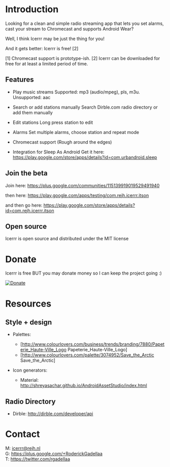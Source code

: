 Introduction
===========

Looking for a clean and simple radio streaming app that lets you set alarms, cast your stream to Chromecast and supports Android Wear?

Well, I think Icerrr may be just the thing for you!

And it gets better: Icerrr is free! [2]

[1] Chromecast support is prototype-ish.
[2] Icerrr can be downloaded for free for at least a limited period of time.

Features
-------------

+ Play music streams
Supported: mp3 (audio/mpeg), pls, m3u. Unsupported: aac

+ Search or add stations manually
Search Dirble.com radio directory or add them manually

+ Edit stations
Long press station to edit

+ Alarms
Set multiple alarms, choose station and repeat mode 

+ Chromecast support
(Rough around the edges)

+ Integration for Sleep As Android
Get it here: https://play.google.com/store/apps/details?id=com.urbandroid.sleep

Join the beta
-------------

Join here:
https://plus.google.com/communities/115139919019529491940

then here:
https://play.google.com/apps/testing/com.rejh.icerrr.itson

and then go here:
https://play.google.com/store/apps/details?id=com.rejh.icerrr.itson

Open source
-------------

Icerrr is open source and distributed under the MIT license

Donate
=========

Icerrr is free BUT you may donate money so I can keep the project going :)

[![Donate](https://www.paypalobjects.com/nl_NL/NL/i/btn/btn_donateCC_LG.gif)](https://www.paypal.com/cgi-bin/webscr?cmd=_donations&business=S6BCCM9LESNBU&lc=US&item_name=REJH%20Gadellaa&item_number=icerrr_droidapp&currency_code=EUR&bn=PP%2dDonationsBF%3abtn_donateCC_LG%2egif%3aNonHosted)

Resources
=========

Style + design
--------------

  * Palettes: 
    * [http://www.colourlovers.com/business/trends/branding/7880/Papeterie_Haute-Ville_Logo Papeterie_Haute-Ville_Logo]
    * [http://www.colourlovers.com/palette/3074952/Save_the_Arctic Save_the_Arctic]

  * Icon generators:
    * Material: http://shreyasachar.github.io/AndroidAssetStudio/index.html

Radio Directory
---------------

* Dirble: http://dirble.com/developer/api

Contact
=======

M: icerrr@rejh.nl <br>
G: https://plus.google.com/+RoderickGadellaa <br>
T: https://twitter.com/rgadellaa <br>
